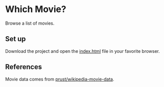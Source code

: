 # Which Movie?

Browse a list of movies.

## Set up

Download the project and open the [index.html](index.html) file in your favorite browser.

## References

Movie data comes from [prust/wikipedia-movie-data](https://github.com/prust/wikipedia-movie-data/blob/master/movies.json).

